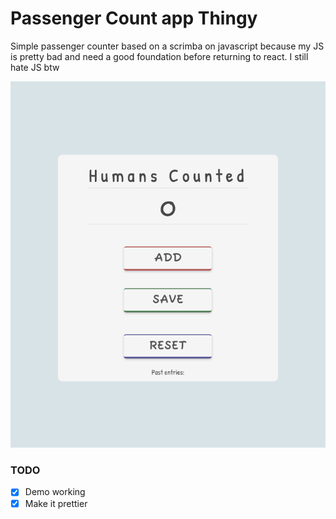 # Passenger Count app Thingy

Simple passenger counter based on a scrimba on javascript because my JS is pretty bad and need a good foundation before returning to react. I still hate JS btw

![](./1.png)

### TODO

- [x] Demo working
- [x] Make it prettier
